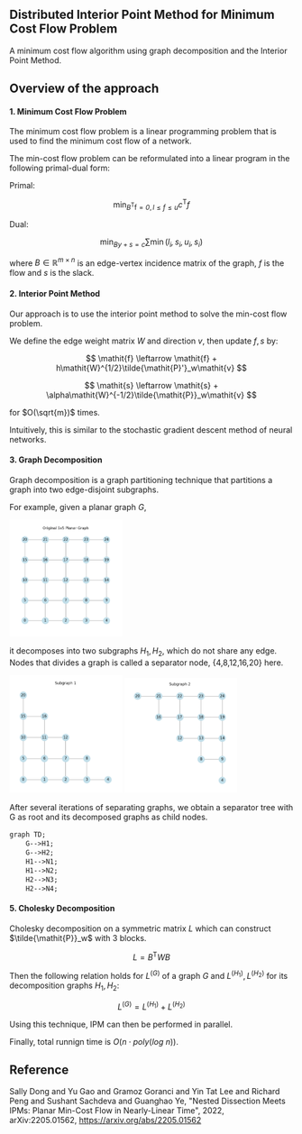 ## Distributed Interior Point Method for Minimum Cost Flow Problem

A minimum cost flow algorithm using graph decomposition and the Interior Point Method.

## Overview of the approach

#### 1. Minimum Cost Flow Problem

The minimum cost flow problem is a linear programming problem that is used to find the minimum cost flow of a network.

The min-cost flow problem can be reformulated into a linear program in the following primal-dual form:

Primal:

$$
\min_{\mathit{B}^{\mathsf{T}}\mathrm{f}=\mathit{0}, \mathit{l}≤\mathit{f}≤\mathit{u}} \mathit{c}^{\mathsf{T}}\mathit{f}
$$

Dual:

$$
\min_{\mathit{By}+\mathit{s}=\mathit{c}} \sum \min (\mathit{l_i, s_i, u_i, s_i})
$$

where $\mathit{B} \in \mathbb{R}^{m \times n}$ is an edge-vertex incidence matrix of the graph, $\mathit{f}$ is the flow and $\mathit{s}$ is the slack.

#### 2. Interior Point Method

Our approach is to use the interior point method to solve the min-cost flow problem.

We define the edge weight matrix $\mathit{W}$ and direction $\mathit{v}$, then update $\mathit{f}, \mathit{s}$ by:

$$
\mathit{f} \leftarrow \mathit{f} + h\mathit{W}^{1/2}\tilde{\mathit{P}'}_w\mathit{v}
$$

$$
\mathit{s} \leftarrow \mathit{s} + \alpha\mathit{W}^{-1/2}\tilde{\mathit{P}}_w\mathit{v}
$$

for $O(\sqrt{m})$ times.

Intuitively, this is similar to the stochastic gradient descent method of neural networks.

#### 3. Graph Decomposition

Graph decomposition is a graph partitioning technique that partitions a graph into two edge-disjoint subgraphs.

For example, given a planar graph $G$,

<img src="./images/graph.png" width="200">

it decomposes into two subgraphs $H_1, H_2$, which do not share any edge. Nodes that divides a graph is called a separator node, {4,8,12,16,20} here.

<img src="./images/subgraph1.png" width="200">
<img src="./images/subgraph2.png" width="200">

After several iterations of separating graphs, we obtain a separator tree with G as root and its decomposed graphs as child nodes.

```mermaid
graph TD;
    G-->H1;
    G-->H2;
    H1-->N1;
    H1-->N2;
    H2-->N3;
    H2-->N4;
```

#### 5. Cholesky Decomposition

Cholesky decomposition on a symmetric matrix $\mathit{L}$ which can construct $\tilde{\mathit{P}}_w$ with 3 blocks.

$$
\mathit{L} = \mathit{B}^{\mathsf{T}}\mathit{W}\mathit{B}
$$

Then the following relation holds for $\mathit{L}^{(G)}$ of a graph $G$ and $\mathit{L}^{(H_1)}, \mathit{L}^{(H_2)}$ for its decomposition graphs $H_1, H_2$:

$$
\mathit{L}^{(G)} = \mathit{L}^{(H_1)} + \mathit{L}^{(H_2)}
$$

Using this technique, IPM can then be performed in parallel.

Finally, total runnign time is $O(n \cdot poly(log \ n))$.

## Reference

Sally Dong and Yu Gao and Gramoz Goranci and Yin Tat Lee and Richard Peng and Sushant Sachdeva and Guanghao Ye, "Nested Dissection Meets IPMs: Planar Min-Cost Flow in Nearly-Linear Time", 2022, arXiv:2205.01562, https://arxiv.org/abs/2205.01562
